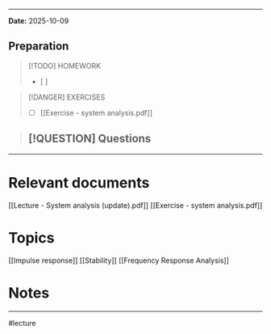 
---
**Date:** 2025-10-09

## Preparation

>[!TODO] HOMEWORK
>- [ ] 

> [!DANGER] EXERCISES
> - [ ]  [[Exercise - system analysis.pdf]]

> [!QUESTION] Questions
> - 

---
# Relevant documents
[[Lecture - System analysis (update).pdf]]
[[Exercise - system analysis.pdf]]

# Topics
[[Impulse response]]
[[Stability]]
[[Frequency Response Analysis]]


# Notes


---
#lecture 